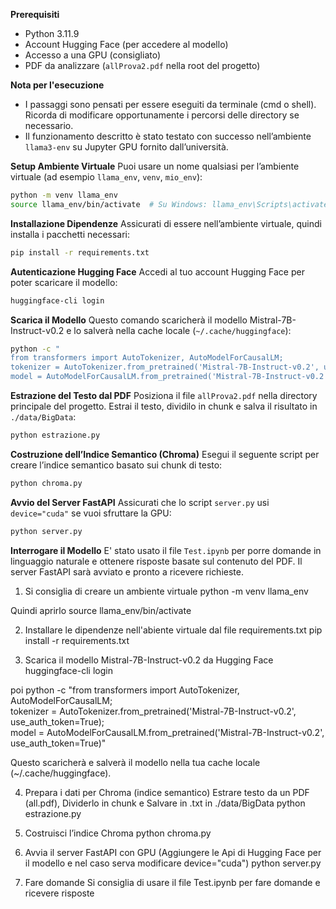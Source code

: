 **Prerequisiti**
- Python 3.11.9
- Account Hugging Face (per accedere al modello)
- Accesso a una GPU (consigliato)
- PDF da analizzare (`allProva2.pdf` nella root del progetto)
  
 **Nota per l'esecuzione**
- I passaggi sono pensati per essere eseguiti da terminale (cmd o shell). Ricorda di modificare opportunamente i percorsi delle directory se necessario.
- Il funzionamento descritto è stato testato con successo nell’ambiente `llama3-env` su Jupyter GPU fornito dall’università.


**Setup Ambiente Virtuale**
Puoi usare un nome qualsiasi per l’ambiente virtuale (ad esempio `llama_env`, `venv`, `mio_env`):
```bash
python -m venv llama_env
source llama_env/bin/activate  # Su Windows: llama_env\Scripts\activate
```

**Installazione Dipendenze**
Assicurati di essere nell’ambiente virtuale, quindi installa i pacchetti necessari:
```bash
pip install -r requirements.txt
```

**Autenticazione Hugging Face**
Accedi al tuo account Hugging Face per poter scaricare il modello:
```bash
huggingface-cli login
```

**Scarica il Modello**
Questo comando scaricherà il modello Mistral-7B-Instruct-v0.2 e lo salverà nella cache locale (`~/.cache/huggingface`):
```bash
python -c "
from transformers import AutoTokenizer, AutoModelForCausalLM;
tokenizer = AutoTokenizer.from_pretrained('Mistral-7B-Instruct-v0.2', use_auth_token=True);
model = AutoModelForCausalLM.from_pretrained('Mistral-7B-Instruct-v0.2', use_auth_token=True)"
```

**Estrazione del Testo dal PDF**
Posiziona il file `allProva2.pdf` nella directory principale del progetto.
Estrai il testo, dividilo in chunk e salva il risultato in `./data/BigData`:
```bash
python estrazione.py
```

**Costruzione dell’Indice Semantico (Chroma)**
Esegui il seguente script per creare l’indice semantico basato sui chunk di testo:
```bash
python chroma.py
```

**Avvio del Server FastAPI**
Assicurati che lo script `server.py` usi `device="cuda"` se vuoi sfruttare la GPU:
```bash
python server.py
```

**Interrogare il Modello**
E' stato usato il file `Test.ipynb` per porre domande in linguaggio naturale e ottenere risposte basate sul contenuto del PDF.
Il server FastAPI sarà avviato e pronto a ricevere richieste.


1. Si consiglia di creare un ambiente virtuale
python -m venv llama_env

Quindi aprirlo
source llama_env/bin/activate

2. Installare le dipendenze nell'abiente virtuale dal file requirements.txt
pip install -r requirements.txt

3. Scarica il modello Mistral-7B-Instruct-v0.2 da Hugging Face
huggingface-cli login

poi
python -c "from transformers import AutoTokenizer, AutoModelForCausalLM; \
tokenizer = AutoTokenizer.from_pretrained('Mistral-7B-Instruct-v0.2', use_auth_token=True); \
model = AutoModelForCausalLM.from_pretrained('Mistral-7B-Instruct-v0.2', use_auth_token=True)"

Questo scaricherà e salverà il modello nella tua cache locale (~/.cache/huggingface).

4. Prepara i dati per Chroma (indice semantico)
Estrare testo da un PDF (all.pdf), Dividerlo in chunk e Salvare in .txt in ./data/BigData
python estrazione.py

5. Costruisci l’indice Chroma
python chroma.py

6. Avvia il server FastAPI con GPU (Aggiungere le Api di Hugging Face per il modello e nel caso serva modificare device="cuda")
python server.py

7. Fare domande
Si consiglia di usare il file Test.ipynb per fare domande e ricevere risposte

